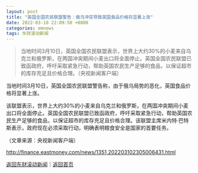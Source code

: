 ```yaml
---
layout: post
title: "英国全国农民联盟警告：俄乌冲突导致英国食品价格将显著上涨"
date: 2022-03-10 22:09:50 +0800
categories: emnews
tags: 东财滚动新闻
---
```

> 当地时间3月10日，英国全国农民联盟表示，世界上大约30%的小麦来自乌克兰和俄罗斯，在两国冲突期间小麦出口将全面停止。英国全国农民联盟已致函政府，呼吁采取紧急行动，帮助英国农民生产足够的食品，以保证超市的库存充足且价格合理。（央视新闻客户端）

<p>当地时间3月10日，英国全国农民联盟警告称，由于俄乌局势的恶化，英国食品价格将显著上涨。</p>
 <p>该联盟表示，世界上大约30%的小麦来自乌克兰和俄罗斯，在两国冲突期间小麦出口将全面停止。英国全国农民联盟已致函政府，呼吁采取紧急行动，帮助英国农民生产足够的食品，以保证超市的库存充足且价格合理。该联盟主席米内特·巴特斯表示，政府现在必须采取行动，明确表明粮食安全是国家的首要任务。</p><p class="em_media">（文章来源：央视新闻客户端）</p>

<http://finance.eastmoney.com/news/1351,202203102305006431.html>

[返回东财滚动新闻](//finews.withounder.com/emnews/)｜[返回首页](//finews.withounder.com/)